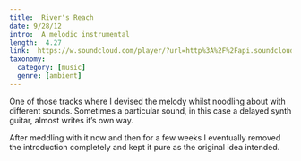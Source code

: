 ```yaml
---
title:  River's Reach
date: 9/28/12
intro:  A melodic instrumental
length:  4.27
link:  https://w.soundcloud.com/player/?url=http%3A%2F%2Fapi.soundcloud.com%2Ftracks%2F61540412
taxonomy:
  category: [music]
  genre: [ambient]
---
```


One of those tracks where I devised the melody whilst noodling about with different sounds. Sometimes a particular sound, in this case a delayed synth guitar, almost writes it’s own way.

After meddling with it now and then for a few weeks I eventually removed the introduction completely and kept it pure as the original idea intended.
